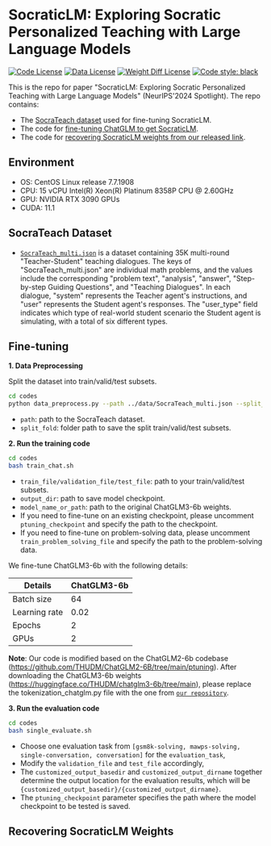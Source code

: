 # SocraticLM: Exploring Socratic Personalized Teaching with Large Language Models

[![Code License](https://img.shields.io/badge/Code%20License-Apache_2.0-green.svg)](https://github.com/Ljyustc/SocraticLM/blob/main/LICENSE/LICENSE)
[![Data License](https://img.shields.io/badge/Data%20License-CC%20By%20NC%204.0-red.svg)](https://github.com/Ljyustc/SocraticLM/blob/main/LICENSE/DATA_LICENSE)
[![Weight Diff License](https://img.shields.io/badge/Weight%20Diff%20License-CC%20By%20NC%204.0-yellow)](https://github.com/Ljyustc/SocraticLM/blob/main/LICENSE/WEIGHT_DIFF_LICENSE)
[![Code style: black](https://img.shields.io/badge/code%20style-black-000000.svg)](https://github.com/psf/black)

This is the repo for paper "SocraticLM: Exploring Socratic Personalized Teaching with Large Language Models" (NeurIPS'2024 Spotlight). The repo contains:

- The [SocraTeach dataset](#socrateach-dataset) used for fine-tuning SocraticLM.
- The code for [fine-tuning ChatGLM to get SocraticLM](#fine-tuning).
- The code for [recovering SocraticLM weights from our released link](#recovering-socraticlm-weights).

## Environment
* OS: CentOS Linux release 7.7.1908
* CPU: 15 vCPU Intel(R) Xeon(R) Platinum 8358P CPU @ 2.60GHz
* GPU: NVIDIA RTX 3090 GPUs
* CUDA: 11.1

## SocraTeach Dataset
- [`SocraTeach_multi.json`](data/SocraTeach_multi.json) is a dataset containing 35K multi-round "Teacher-Student" teaching dialogues. The keys of "SocraTeach_multi.json" are individual math problems, and the values include the corresponding "problem text", "analysis", "answer", "Step-by-step Guiding Questions", and "Teaching Dialogues". In each dialogue, "system" represents the Teacher agent's instructions, and "user" represents the Student agent's responses. The "user_type" field indicates which type of real-world student scenario the Student agent is simulating, with a total of six different types.

## Fine-tuning
<strong> 1. Data Preprocessing </strong> 

Split the dataset into train/valid/test subsets.

```bash
cd codes
python data_preprocess.py --path ../data/SocraTeach_multi.json --split_fold ../data/data_split
```

- `path`: path to the SocraTeach dataset.
- `split_fold`: folder path to save the split train/valid/test subsets.

<strong> 2. Run the training code </strong> 

```bash
cd codes
bash train_chat.sh
```

- `train_file/validation_file/test_file`: path to your train/valid/test subsets.
- `output_dir`: path to save model checkpoint.
- `model_name_or_path`: path to the original ChatGLM3-6b weights.
- If you need to fine-tune on an existing checkpoint, please uncomment `ptuning_checkpoint` and specify the path to the checkpoint.
- If you need to fine-tune on problem-solving data, please uncomment `train_problem_solving_file` and specify the path to the problem-solving data.

We fine-tune ChatGLM3-6b with the following details:

| Details        | ChatGLM3-6b |
|----------------|------------|
| Batch size     | 64         |
| Learning rate  | 0.02       |
| Epochs         | 2          |
| GPUs           | 2          |

 <strong>Note</strong>: Our code is modified based on the ChatGLM2-6b codebase (https://github.com/THUDM/ChatGLM2-6B/tree/main/ptuning). After downloading the ChatGLM3-6b weights (https://huggingface.co/THUDM/chatglm3-6b/tree/main), please replace the tokenization_chatglm.py file with the one from [`our repository`](code/tokenization_chatglm.py).

 <strong> 3. Run the evaluation code </strong> 

```bash
cd codes
bash single_evaluate.sh
```

- Choose one evaluation task from `[gsm8k-solving, mawps-solving, single-conversation, conversation]` for the `evaluation_task`,
- Modify the `validation_file` and `test_file` accordingly,
- The `customized_output_basedir` and `customized_output_dirname` together determine the output location for the evaluation results, which will be `{customized_output_basedir}/{customized_output_dirname}`.
- The `ptuning_checkpoint` parameter specifies the path where the model checkpoint to be tested is saved.

## Recovering SocraticLM Weights





